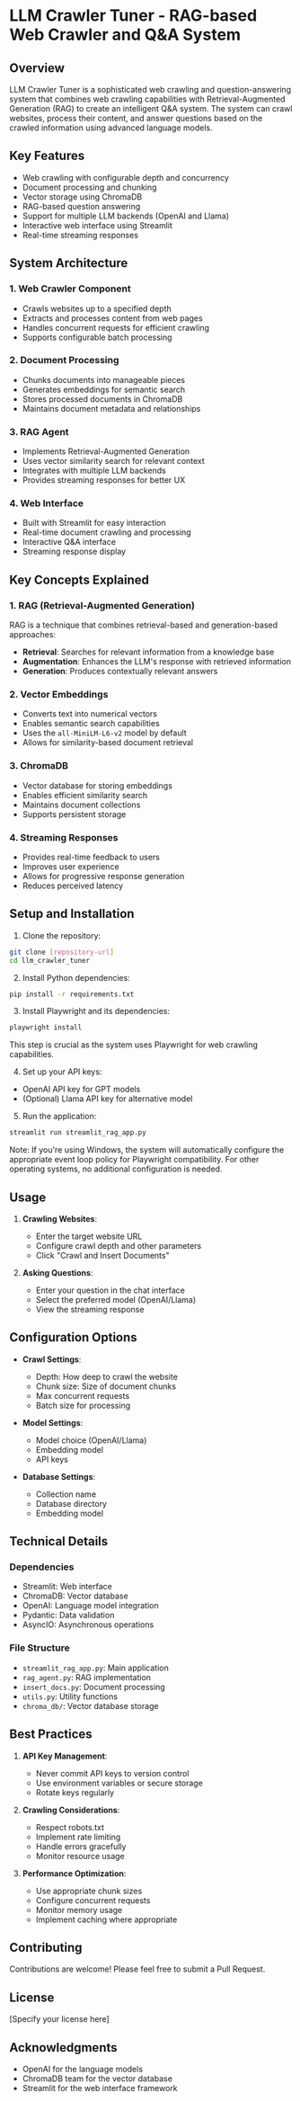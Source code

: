 # LLM Crawler Tuner - RAG-based Web Crawler and Q&A System

## Overview
LLM Crawler Tuner is a sophisticated web crawling and question-answering system that combines web crawling capabilities with Retrieval-Augmented Generation (RAG) to create an intelligent Q&A system. The system can crawl websites, process their content, and answer questions based on the crawled information using advanced language models.

## Key Features
- Web crawling with configurable depth and concurrency
- Document processing and chunking
- Vector storage using ChromaDB
- RAG-based question answering
- Support for multiple LLM backends (OpenAI and Llama)
- Interactive web interface using Streamlit
- Real-time streaming responses

## System Architecture

### 1. Web Crawler Component
- Crawls websites up to a specified depth
- Extracts and processes content from web pages
- Handles concurrent requests for efficient crawling
- Supports configurable batch processing

### 2. Document Processing
- Chunks documents into manageable pieces
- Generates embeddings for semantic search
- Stores processed documents in ChromaDB
- Maintains document metadata and relationships

### 3. RAG Agent
- Implements Retrieval-Augmented Generation
- Uses vector similarity search for relevant context
- Integrates with multiple LLM backends
- Provides streaming responses for better UX

### 4. Web Interface
- Built with Streamlit for easy interaction
- Real-time document crawling and processing
- Interactive Q&A interface
- Streaming response display

## Key Concepts Explained

### 1. RAG (Retrieval-Augmented Generation)
RAG is a technique that combines retrieval-based and generation-based approaches:
- **Retrieval**: Searches for relevant information from a knowledge base
- **Augmentation**: Enhances the LLM's response with retrieved information
- **Generation**: Produces contextually relevant answers

### 2. Vector Embeddings
- Converts text into numerical vectors
- Enables semantic search capabilities
- Uses the `all-MiniLM-L6-v2` model by default
- Allows for similarity-based document retrieval

### 3. ChromaDB
- Vector database for storing embeddings
- Enables efficient similarity search
- Maintains document collections
- Supports persistent storage

### 4. Streaming Responses
- Provides real-time feedback to users
- Improves user experience
- Allows for progressive response generation
- Reduces perceived latency

## Setup and Installation

1. Clone the repository:
```bash
git clone [repository-url]
cd llm_crawler_tuner
```

2. Install Python dependencies:
```bash
pip install -r requirements.txt
```

3. Install Playwright and its dependencies:
```bash
playwright install
```
This step is crucial as the system uses Playwright for web crawling capabilities.

4. Set up your API keys:
- OpenAI API key for GPT models
- (Optional) Llama API key for alternative model

5. Run the application:
```bash
streamlit run streamlit_rag_app.py
```

Note: If you're using Windows, the system will automatically configure the appropriate event loop policy for Playwright compatibility. For other operating systems, no additional configuration is needed.

## Usage

1. **Crawling Websites**:
   - Enter the target website URL
   - Configure crawl depth and other parameters
   - Click "Crawl and Insert Documents"

2. **Asking Questions**:
   - Enter your question in the chat interface
   - Select the preferred model (OpenAI/Llama)
   - View the streaming response

## Configuration Options

- **Crawl Settings**:
  - Depth: How deep to crawl the website
  - Chunk size: Size of document chunks
  - Max concurrent requests
  - Batch size for processing

- **Model Settings**:
  - Model choice (OpenAI/Llama)
  - Embedding model
  - API keys

- **Database Settings**:
  - Collection name
  - Database directory
  - Embedding model

## Technical Details

### Dependencies
- Streamlit: Web interface
- ChromaDB: Vector database
- OpenAI: Language model integration
- Pydantic: Data validation
- AsyncIO: Asynchronous operations

### File Structure
- `streamlit_rag_app.py`: Main application
- `rag_agent.py`: RAG implementation
- `insert_docs.py`: Document processing
- `utils.py`: Utility functions
- `chroma_db/`: Vector database storage

## Best Practices

1. **API Key Management**:
   - Never commit API keys to version control
   - Use environment variables or secure storage
   - Rotate keys regularly

2. **Crawling Considerations**:
   - Respect robots.txt
   - Implement rate limiting
   - Handle errors gracefully
   - Monitor resource usage

3. **Performance Optimization**:
   - Use appropriate chunk sizes
   - Configure concurrent requests
   - Monitor memory usage
   - Implement caching where appropriate

## Contributing
Contributions are welcome! Please feel free to submit a Pull Request.

## License
[Specify your license here]

## Acknowledgments
- OpenAI for the language models
- ChromaDB team for the vector database
- Streamlit for the web interface framework
